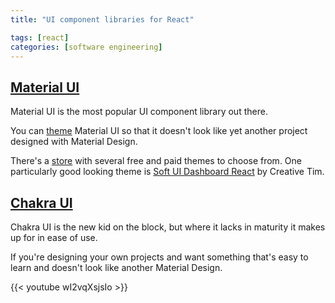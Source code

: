 ```yaml
---
title: "UI component libraries for React"

tags: [react]
categories: [software engineering]
---
```


## [Material UI](https://mui.com/)

Material UI is the most popular UI component library out there.

You can [theme](https://mui.com/customization/theming/) Material UI so that it doesn't look like yet another project designed with Material Design.

There's a [store](https://material-ui.com/store/) with several free and paid themes to choose from. One particularly good looking theme is [Soft UI Dashboard React](https://www.creative-tim.com/product/soft-ui-dashboard-react) by Creative Tim.

## [Chakra UI](https://chakra-ui.com/)

Chakra UI is the new kid on the block, but where it lacks in maturity it makes up for in ease of use.

If you're designing your own projects and want something that's easy to learn and doesn't look like another Material Design.

{{< youtube wI2vqXsjsIo >}}
